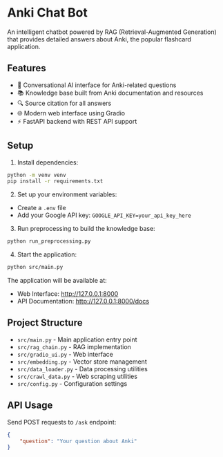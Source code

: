 # Anki Chat Bot

An intelligent chatbot powered by RAG (Retrieval-Augmented Generation) that provides detailed answers about Anki, the popular flashcard application.

## Features

- 🤖 Conversational AI interface for Anki-related questions
- 📚 Knowledge base built from Anki documentation and resources
- 🔍 Source citation for all answers
- 🌐 Modern web interface using Gradio
- ⚡ FastAPI backend with REST API support

## Setup

1. Install dependencies:
```bash
python -m venv venv
pip install -r requirements.txt
```

2. Set up your environment variables:
- Create a `.env` file
- Add your Google API key: `GOOGLE_API_KEY=your_api_key_here`

3. Run preprocessing to build the knowledge base:
```bash
python run_preprocessing.py
```

4. Start the application:
```bash
python src/main.py
```

The application will be available at:
- Web Interface: http://127.0.0.1:8000
- API Documentation: http://127.0.0.1:8000/docs

## Project Structure

- `src/main.py` - Main application entry point
- `src/rag_chain.py` - RAG implementation
- `src/gradio_ui.py` - Web interface
- `src/embedding.py` - Vector store management
- `src/data_loader.py` - Data processing utilities
- `src/crawl_data.py` - Web scraping utilities
- `src/config.py` - Configuration settings

## API Usage

Send POST requests to `/ask` endpoint:
```json
{
    "question": "Your question about Anki"
}
```
